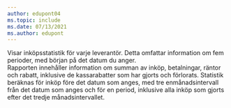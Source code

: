 ```yaml
---
author: edupont04
ms.topic: include
ms.date: 07/13/2021
ms.author: edupont
---
```

Visar inköpsstatistik för varje leverantör. Detta omfattar information om fem perioder, med början på det datum du anger.<br>Rapporten innehåller information om summan av inköp, betalningar, räntor och rabatt, inklusive de kassarabatter som har gjorts och förlorats. Statistik beräknas för inköp före det datum som anges, med tre enmånadsintervall från det datum som anges och för en period, inklusive alla inköp som gjorts efter det tredje månadsintervallet.